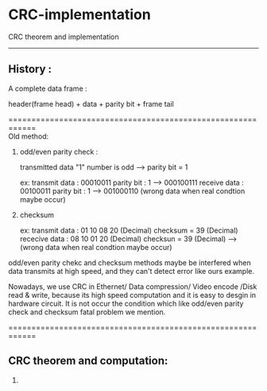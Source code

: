 # CRC-implementation
CRC theorem and implementation

------------------------------------------------------------

History :
------------------------------------------------------------
A complete data frame :

   header(frame head) + data + parity bit + frame tail
     
============================================================     
Old method:

  1. odd/even parity check : 
       
       transmitted data "1" number is odd --> parity bit = 1   
      
        ex: 
          transmit data : 00010011   parity bit : 1  --> 000100111
          receive  data : 00100011   parity bit : 1  --> 001000110 (wrong data when real condtion maybe occur)
        
  2. checksum
      
        ex:
          transmit data : 01 10 08 20 (Decimal)  checksum = 39 (Decimal)
          rececive data : 08 10 01 20 (Decimal)  checksun = 39 (Decimal) --> (wrong data when real condtion maybe occur)

odd/even parity chekc and checksum methods maybe be interfered when data transmits at high speed, and they can't detect error like ours example.


Nowadays, we use CRC in Ethernet/ Data compression/ Video encode /Disk read & write, because its high speed computation and it is easy to desgin in hardware circuit. It is not occur the condition which like odd/even parity check and checksum fatal problem we mention.

============================================================

CRC theorem and computation:
------------------------------------------------------------

  1. 
